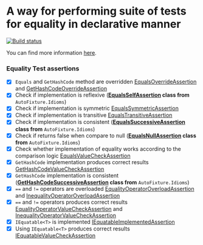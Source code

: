 # A way for performing suite of tests for equality in declarative manner

[![Build status](https://ci.appveyor.com/api/projects/status/34cbe6bp2k33yond?svg=true)](https://ci.appveyor.com/project/baks/equalitytests)

You can find more information [here](http://baks.github.io/2015/10/26/testing-for-equality).

### Equality Test assertions

- [x] `Equals` and `GetHashCode` method are overridden [EqualsOverrideAssertion](https://github.com/baks/EqualityTests/blob/master/EqualityTests/Assertions/EqualsOverrideAssertion.cs) and [GetHashCodeOverrideAssertion](https://github.com/baks/EqualityTests/blob/master/EqualityTests/Assertions/GetHashCodeOverrideAssertion.cs)
- [x] Check if implementation is reflexive (**[EqualsSelfAssertion](https://github.com/AutoFixture/AutoFixture/blob/master/Src/Idioms/EqualsSelfAssertion.cs) class from** `AutoFixture.Idioms`)
- [x] Check if implementation is symmetric [EqualsSymmetricAssertion](https://github.com/baks/EqualityTests/blob/master/EqualityTests/Assertions/EqualsSymmetricAssertion.cs)
- [x] Check if implementation is transitive [EqualsTransitiveAssertion](https://github.com/baks/EqualityTests/blob/master/EqualityTests/Assertions/EqualsTransitiveAssertion.cs)
- [x] Check if implementation is consistent (**[EqualsSuccessiveAssertion](https://github.com/AutoFixture/AutoFixture/blob/master/Src/Idioms/EqualsSuccessiveAssertion.cs) class from** `AutoFixture.Idioms`)
- [x] Check if returns false when compare to null (**[EqualsNullAssertion](https://github.com/AutoFixture/AutoFixture/blob/master/Src/Idioms/EqualsNullAssertion.cs) class from** `AutoFixture.Idioms`)
- [x] Check whether implementation of equality works according to the comparison logic [EqualsValueCheckAssertion](https://github.com/baks/EqualityTests/blob/master/EqualityTests/Assertions/EqualsValueCheckAssertion.cs)
- [x] `GetHashCode` implementation produces correct results [GetHashCodeValueCheckAssertion](https://github.com/baks/EqualityTests/blob/master/EqualityTests/Assertions/GetHashCodeValueCheckAssertion.cs)
- [x] `GetHashCode` implementation is consistent (**[GetHashCodeSuccessiveAssertion](https://github.com/AutoFixture/AutoFixture/blob/master/Src/Idioms/GetHashCodeSuccessiveAssertion.cs) class from** `AutoFixture.Idioms`)
- [x] `==` and `!=` operators are overloaded [EqualityOperatorOverloadAssertion](https://github.com/baks/EqualityTests/blob/master/EqualityTests/Assertions/EqualityOperatorOverloadAssertion.cs) and [InequalityOperatorOverloadAssertion](https://github.com/baks/EqualityTests/blob/master/EqualityTests/Assertions/InequalityOperatorOverloadAssertion.cs)
- [x] `==` and `!=` operators produces correct results [EqualityOperatorValueCheckAssertion](https://github.com/baks/EqualityTests/blob/master/EqualityTests/Assertions/EqualityOperatorValueCheckAssertion.cs) and [InequalityOperatorValueCheckAssertion](https://github.com/baks/EqualityTests/blob/master/EqualityTests/Assertions/InequalityOperatorValueCheckAssertion.cs)
- [x] `IEquatable<T>` is implemented [IEquatableImplementedAssertion](https://github.com/baks/EqualityTests/blob/master/EqualityTests/Assertions/IEquatableImplementedAssertion.cs)
- [x] Using `IEquatable<T>` produces correct results [IEquatableValueCheckAssertion](https://github.com/baks/EqualityTests/blob/master/EqualityTests/Assertions/IEquatableValueCheckAssertion.cs)
